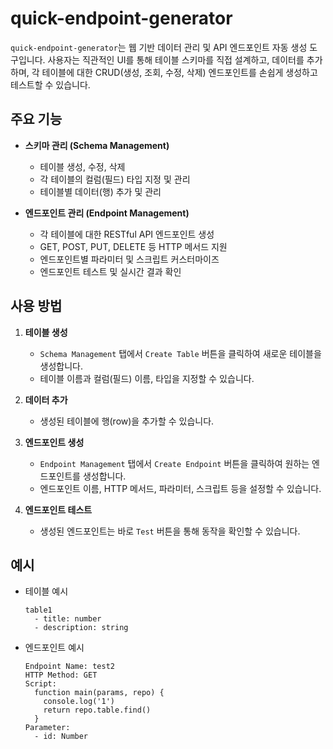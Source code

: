 # quick-endpoint-generator

`quick-endpoint-generator`는 웹 기반 데이터 관리 및 API 엔드포인트 자동 생성 도구입니다. 사용자는 직관적인 UI를 통해 테이블 스키마를 직접 설계하고, 데이터를 추가하며, 각 테이블에 대한 CRUD(생성, 조회, 수정, 삭제) 엔드포인트를 손쉽게 생성하고 테스트할 수 있습니다.

## 주요 기능

- **스키마 관리 (Schema Management)**
  - 테이블 생성, 수정, 삭제
  - 각 테이블의 컬럼(필드) 타입 지정 및 관리
  - 테이블별 데이터(행) 추가 및 관리

- **엔드포인트 관리 (Endpoint Management)**
  - 각 테이블에 대한 RESTful API 엔드포인트 생성
  - GET, POST, PUT, DELETE 등 HTTP 메서드 지원
  - 엔드포인트별 파라미터 및 스크립트 커스터마이즈
  - 엔드포인트 테스트 및 실시간 결과 확인

## 사용 방법

1. **테이블 생성**
   - `Schema Management` 탭에서 `Create Table` 버튼을 클릭하여 새로운 테이블을 생성합니다.
   - 테이블 이름과 컬럼(필드) 이름, 타입을 지정할 수 있습니다.

2. **데이터 추가**
   - 생성된 테이블에 행(row)을 추가할 수 있습니다.

3. **엔드포인트 생성**
   - `Endpoint Management` 탭에서 `Create Endpoint` 버튼을 클릭하여 원하는 엔드포인트를 생성합니다.
   - 엔드포인트 이름, HTTP 메서드, 파라미터, 스크립트 등을 설정할 수 있습니다.

4. **엔드포인트 테스트**
   - 생성된 엔드포인트는 바로 `Test` 버튼을 통해 동작을 확인할 수 있습니다.

## 예시

- 테이블 예시
  ```
  table1
    - title: number
    - description: string
  ```

- 엔드포인트 예시
  ```
  Endpoint Name: test2
  HTTP Method: GET
  Script:
    function main(params, repo) {
      console.log('1')
      return repo.table.find()
    }
  Parameter:
    - id: Number
  ```
